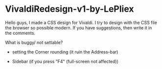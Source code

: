 # VivaldiRedesign-v1-by-LePliex

Hello guys, I made a CSS design for Vivaldi. I try to design with the CSS file the browser so possible modern. If you have suggestions, then write it in the comments.

  What is buggy/ not settable?

- setting the Corner rounding (it ruin the Address-bar)

- Sidebar (if you press "F4" (full-screen not affected))
